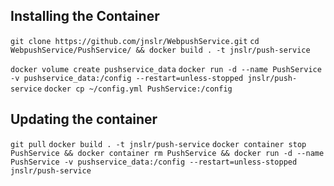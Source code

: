 ## Installing the Container

`git clone https://github.com/jnslr/WebpushService.git`
`cd WebpushService/PushService/ && docker build . -t jnslr/push-service`

`docker volume create pushservice_data`
`docker run -d --name PushService -v pushservice_data:/config --restart=unless-stopped jnslr/push-service`
`docker cp ~/config.yml PushService:/config`

## Updating the container

`git pull`
`docker build . -t jnslr/push-service`
`docker container stop PushService && docker container rm PushService && docker run -d --name PushService -v pushservice_data:/config --restart=unless-stopped jnslr/push-service`